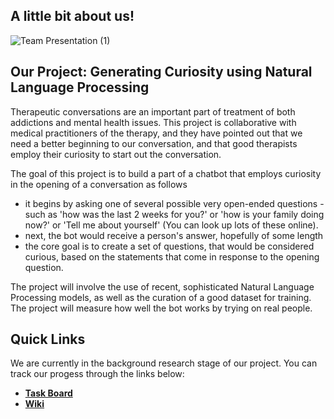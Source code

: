 ## A little bit about us!
![Team Presentation (1)](https://user-images.githubusercontent.com/49126997/164299986-aea28f44-2c31-467c-a982-f2baa4d09099.png)

## Our Project: Generating Curiosity using Natural Language Processing

Therapeutic conversations are an important part of treatment of both addictions and mental health issues. This project is collaborative with medical practitioners of the therapy, and they have pointed out that we need a better beginning to our conversation, and that good therapists employ their curiosity to start out the conversation.

The goal of this project is to build a part of a chatbot that employs curiosity in the opening of a conversation as follows
- it begins by asking one of several possible very open-ended questions - such as 'how was the last 2 weeks for you?' or 'how is your family doing now?' or 'Tell me about yourself' (You can look up lots of these online).
- next, the bot would receive a person's answer, hopefully of some length
- the core goal is to create a set of questions, that would be considered curious, based on the statements that come in response to the opening question.

The project will involve the use of recent, sophisticated Natural Language Processing models, as well as the curation of a good dataset for training. The project will measure how well the bot works by trying on real people.

## Quick Links

We are currently in the background research stage of our project. You can track our progess through the links below:
- [**Task Board**](https://github.com/orgs/Team-Curiosity-2022/projects/1/views/2)
- [**Wiki**](https://github.com/Team-Curiosity-2022/.github/wiki)

